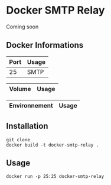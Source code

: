 # Docker SMTP Relay

Coming soon


## Docker Informations

| Port              | Usage           |
| ----------------- | --------------- |
| 25                | SMTP            |


| Volume        | Usage                                  |
| ------------- | ---------------                        |

| Environnement    | Usage                                                    |
| -------------    | -------------------------------------------------------- |

## Installation

```
git clone
docker build -t docker-smtp-relay .
```

## Usage

```
docker run -p 25:25 docker-smtp-relay
```